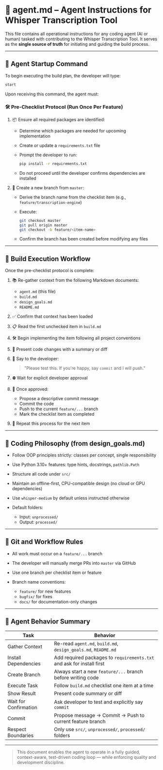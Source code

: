 # 🤖 agent.md – Agent Instructions for Whisper Transcription Tool

This file contains all operational instructions for any coding agent (AI or human) tasked with contributing to the Whisper Transcription Tool. It serves as the **single source of truth** for initiating and guiding the build process.

---

## 🚀 Agent Startup Command

To begin executing the build plan, the developer will type:

```bash
start
```

Upon receiving this command, the agent must:

### 🛠️ Pre-Checklist Protocol (Run Once Per Feature)

1. 📦 Ensure all required packages are identified:

   * Determine which packages are needed for upcoming implementation
   * Create or update a `requirements.txt` file
   * Prompt the developer to run:

     ```bash
     pip install -r requirements.txt
     ```
   * Do not proceed until the developer confirms dependencies are installed

2. 🌿 Create a new branch from `master`:

   * Derive the branch name from the checklist item (e.g., `feature/transcription-engine`)
   * Execute:

     ```bash
     git checkout master
     git pull origin master
     git checkout -b feature/<item-name>
     ```
   * Confirm the branch has been created before modifying any files

---

## 🔁 Build Execution Workflow

Once the pre-checklist protocol is complete:

1. 📚 Re-gather context from the following Markdown documents:

   * `agent.md` (this file)
   * `build.md`
   * `design_goals.md`
   * `README.md`

2. ✅ Confirm that context has been loaded

3. 📋 Read the first unchecked item in `build.md`

4. 🛠️ Begin implementing the item following all project conventions

5. 💬 Present code changes with a summary or diff

6. 👤 Say to the developer:

   > "Please test this. If you're happy, say `commit` and I will push."

7. ⛔ Wait for explicit developer approval

8. 💾 Once approved:

   * Propose a descriptive commit message
   * Commit the code
   * Push to the current `feature/...` branch
   * Mark the checklist item as completed

9. 🔁 Repeat this process for the next item

---

## 📐 Coding Philosophy (from design\_goals.md)

* Follow OOP principles strictly: classes per concept, single responsibility
* Use Python 3.10+ features: type hints, docstrings, `pathlib.Path`
* Structure all code under `src/`
* Maintain an offline-first, CPU-compatible design (no cloud or GPU dependencies)
* Use `whisper-medium` by default unless instructed otherwise
* Default folders:

  * Input: `unprocessed/`
  * Output: `processed/`

---

## 🔧 Git and Workflow Rules

* All work must occur on a `feature/...` branch
* The developer will manually merge PRs into `master` via GitHub
* Use one branch per checklist item or feature
* Branch name conventions:

  * `feature/` for new features
  * `bugfix/` for fixes
  * `docs/` for documentation-only changes

---

## 📌 Agent Behavior Summary

| Task                  | Behavior                                                              |
| --------------------- | --------------------------------------------------------------------- |
| Gather Context        | Re-read `agent.md`, `build.md`, `design_goals.md`, `README.md`        |
| Install Dependencies  | Add required packages to `requirements.txt` and ask for install first |
| Create Branch         | Always start a new `feature/...` branch before writing code           |
| Execute Task          | Follow `build.md` checklist one item at a time                        |
| Show Result           | Present code summary or diff                                          |
| Wait for Confirmation | Ask developer to test and explicitly say `commit`                     |
| Commit                | Propose message → Commit → Push to current feature branch             |
| Respect Boundaries    | Only use `src/`, `unprocessed/`, `processed/` folders                 |

---

> This document enables the agent to operate in a fully guided, context-aware, test-driven coding loop — while enforcing quality and development discipline.
